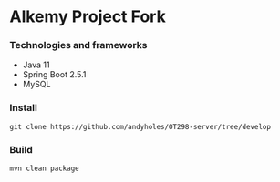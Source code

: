 # Alkemy Project Fork

 ### Technologies and frameworks
 - Java 11
 - Spring Boot 2.5.1
 - MySQL

### Install
```
git clone https://github.com/andyholes/OT298-server/tree/develop
```

### Build
```
mvn clean package
```
